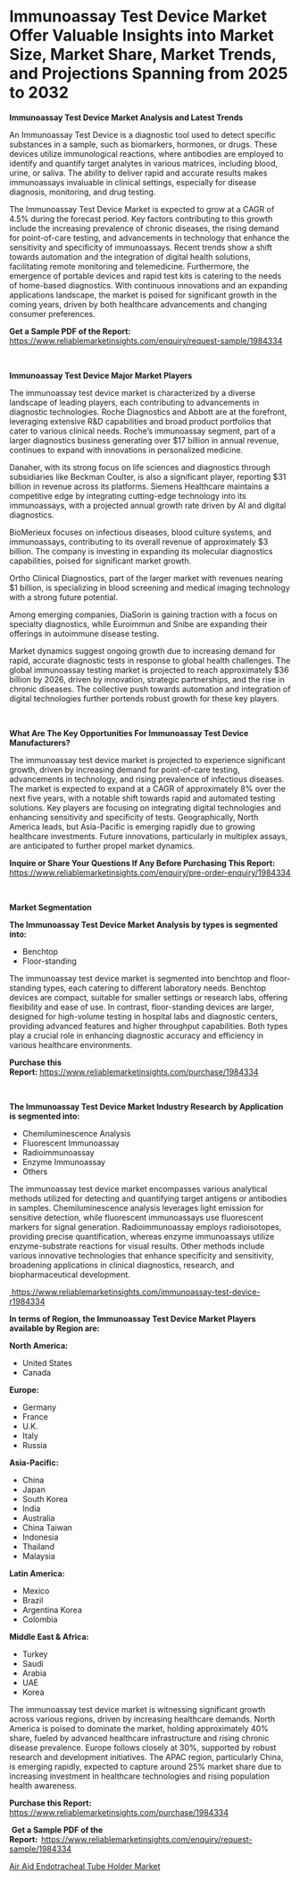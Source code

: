 <p><h1>Immunoassay Test Device Market Offer Valuable Insights into Market Size, Market Share, Market Trends, and Projections Spanning from 2025 to 2032</h1></p><p><strong>Immunoassay Test Device Market Analysis and Latest Trends</strong></p>
<p><p>An Immunoassay Test Device is a diagnostic tool used to detect specific substances in a sample, such as biomarkers, hormones, or drugs. These devices utilize immunological reactions, where antibodies are employed to identify and quantify target analytes in various matrices, including blood, urine, or saliva. The ability to deliver rapid and accurate results makes immunoassays invaluable in clinical settings, especially for disease diagnosis, monitoring, and drug testing.</p><p>The Immunoassay Test Device Market is expected to grow at a CAGR of 4.5% during the forecast period. Key factors contributing to this growth include the increasing prevalence of chronic diseases, the rising demand for point-of-care testing, and advancements in technology that enhance the sensitivity and specificity of immunoassays. Recent trends show a shift towards automation and the integration of digital health solutions, facilitating remote monitoring and telemedicine. Furthermore, the emergence of portable devices and rapid test kits is catering to the needs of home-based diagnostics. With continuous innovations and an expanding applications landscape, the market is poised for significant growth in the coming years, driven by both healthcare advancements and changing consumer preferences.</p></p>
<p><strong>Get a Sample PDF of the Report:&nbsp;</strong> <a href="https://www.reliablemarketinsights.com/enquiry/request-sample/1984334?utm_campaign=2667&utm_medium=2&utm_source=Github&utm_content=ia&utm_term=05032025&utm_id=immunoassay-test-device">https://www.reliablemarketinsights.com/enquiry/request-sample/1984334</a></p>
<p>&nbsp;</p>
<p><strong>Immunoassay Test Device Major Market Players</strong></p>
<p><p>The immunoassay test device market is characterized by a diverse landscape of leading players, each contributing to advancements in diagnostic technologies. Roche Diagnostics and Abbott are at the forefront, leveraging extensive R&D capabilities and broad product portfolios that cater to various clinical needs. Roche’s immunoassay segment, part of a larger diagnostics business generating over $17 billion in annual revenue, continues to expand with innovations in personalized medicine.</p><p>Danaher, with its strong focus on life sciences and diagnostics through subsidiaries like Beckman Coulter, is also a significant player, reporting $31 billion in revenue across its platforms. Siemens Healthcare maintains a competitive edge by integrating cutting-edge technology into its immunoassays, with a projected annual growth rate driven by AI and digital diagnostics.</p><p>BioMerieux focuses on infectious diseases, blood culture systems, and immunoassays, contributing to its overall revenue of approximately $3 billion. The company is investing in expanding its molecular diagnostics capabilities, poised for significant market growth.</p><p>Ortho Clinical Diagnostics, part of the larger market with revenues nearing $1 billion, is specializing in blood screening and medical imaging technology with a strong future potential.</p><p>Among emerging companies, DiaSorin is gaining traction with a focus on specialty diagnostics, while Euroimmun and Snibe are expanding their offerings in autoimmune disease testing.</p><p>Market dynamics suggest ongoing growth due to increasing demand for rapid, accurate diagnostic tests in response to global health challenges. The global immunoassay testing market is projected to reach approximately $36 billion by 2026, driven by innovation, strategic partnerships, and the rise in chronic diseases. The collective push towards automation and integration of digital technologies further portends robust growth for these key players.</p></p>
<p>&nbsp;</p>
<p><strong>What Are The Key Opportunities For Immunoassay Test Device Manufacturers?</strong></p>
<p><p>The immunoassay test device market is projected to experience significant growth, driven by increasing demand for point-of-care testing, advancements in technology, and rising prevalence of infectious diseases. The market is expected to expand at a CAGR of approximately 8% over the next five years, with a notable shift towards rapid and automated testing solutions. Key players are focusing on integrating digital technologies and enhancing sensitivity and specificity of tests. Geographically, North America leads, but Asia-Pacific is emerging rapidly due to growing healthcare investments. Future innovations, particularly in multiplex assays, are anticipated to further propel market dynamics.</p></p>
<p><strong>Inquire or Share Your Questions If Any Before Purchasing This Report:</strong> <a href="https://www.reliablemarketinsights.com/enquiry/pre-order-enquiry/1984334?utm_campaign=2667&utm_medium=2&utm_source=Github&utm_content=ia&utm_term=05032025&utm_id=immunoassay-test-device">https://www.reliablemarketinsights.com/enquiry/pre-order-enquiry/1984334</a></p>
<p>&nbsp;</p>
<p><strong>Market Segmentation</strong></p>
<p><strong>The Immunoassay Test Device Market Analysis by types is segmented into:</strong></p>
<p><ul><li>Benchtop</li><li>Floor-standing</li></ul></p>
<p><p>The immunoassay test device market is segmented into benchtop and floor-standing types, each catering to different laboratory needs. Benchtop devices are compact, suitable for smaller settings or research labs, offering flexibility and ease of use. In contrast, floor-standing devices are larger, designed for high-volume testing in hospital labs and diagnostic centers, providing advanced features and higher throughput capabilities. Both types play a crucial role in enhancing diagnostic accuracy and efficiency in various healthcare environments.</p></p>
<p><strong>Purchase this Report:&nbsp;</strong><a href="https://www.reliablemarketinsights.com/purchase/1984334?utm_campaign=2667&utm_medium=2&utm_source=Github&utm_content=ia&utm_term=05032025&utm_id=immunoassay-test-device">https://www.reliablemarketinsights.com/purchase/1984334</a></p>
<p>&nbsp;</p>
<p><strong>The Immunoassay Test Device Market Industry Research by Application is segmented into:</strong></p>
<p><ul><li>Chemiluminescence Analysis</li><li>Fluorescent Immunoassay</li><li>Radioimmunoassay</li><li>Enzyme Immunoassay</li><li>Others</li></ul></p>
<p><p>The immunoassay test device market encompasses various analytical methods utilized for detecting and quantifying target antigens or antibodies in samples. Chemiluminescence analysis leverages light emission for sensitive detection, while fluorescent immunoassays use fluorescent markers for signal generation. Radioimmunoassay employs radioisotopes, providing precise quantification, whereas enzyme immunoassays utilize enzyme-substrate reactions for visual results. Other methods include various innovative technologies that enhance specificity and sensitivity, broadening applications in clinical diagnostics, research, and biopharmaceutical development.</p></p>
<p><a href="https://www.reliablemarketinsights.com/immunoassay-test-device-r1984334?utm_campaign=2667&utm_medium=2&utm_source=Github&utm_content=ia&utm_term=05032025&utm_id=immunoassay-test-device">&nbsp;https://www.reliablemarketinsights.com/immunoassay-test-device-r1984334</a></p>
<p><strong>In terms of Region, the Immunoassay Test Device Market Players available by Region are:</strong></p>
<p>
    <p> <strong> North America: </strong>
        <ul>
            <li>United States</li>
            <li>Canada</li>
        </ul>
        </p> 
    <p> <strong> Europe: </strong>
        <ul>
            <li>Germany</li>
            <li>France</li>
            <li>U.K.</li>
            <li>Italy</li>
            <li>Russia</li>
        </ul>
        </p> 
    <p> <strong> Asia-Pacific: </strong>
        <ul>
            <li>China</li>
            <li>Japan</li>
            <li>South Korea</li>
            <li>India</li>
            <li>Australia</li>
            <li>China Taiwan</li>
            <li>Indonesia</li>
            <li>Thailand</li>
            <li>Malaysia</li>
        </ul>
        </p> 
    <p> <strong> Latin America: </strong>
        <ul>
            <li>Mexico</li>
            <li>Brazil</li>
            <li>Argentina Korea</li>
            <li>Colombia</li>
        </ul>
        </p> 
    <p> <strong> Middle East & Africa: </strong>
        <ul>
            <li>Turkey</li>
            <li>Saudi</li>
            <li>Arabia</li>
            <li>UAE</li>
            <li>Korea</li>
        </ul>
    </p>
    </p>
<p><p>The immunoassay test device market is witnessing significant growth across various regions, driven by increasing healthcare demands. North America is poised to dominate the market, holding approximately 40% share, fueled by advanced healthcare infrastructure and rising chronic disease prevalence. Europe follows closely at 30%, supported by robust research and development initiatives. The APAC region, particularly China, is emerging rapidly, expected to capture around 25% market share due to increasing investment in healthcare technologies and rising population health awareness.</p></p>
<p><strong>Purchase this Report: </strong><a href="https://www.reliablemarketinsights.com/purchase/1984334?utm_campaign=2667&utm_medium=2&utm_source=Github&utm_content=ia&utm_term=05032025&utm_id=immunoassay-test-device">https://www.reliablemarketinsights.com/purchase/1984334</a></p>
<p>&nbsp;<strong>Get a Sample PDF of the Report:&nbsp;&nbsp;</strong><a href="https://www.reliablemarketinsights.com/enquiry/request-sample/1984334?utm_campaign=2667&utm_medium=2&utm_source=Github&utm_content=ia&utm_term=05032025&utm_id=immunoassay-test-device">https://www.reliablemarketinsights.com/enquiry/request-sample/1984334</a></p>
<p><strong></strong></p>
<p><p><a href="https://github.com/bholdsfofie/Market-Research-Report-List-1/blob/main/air-aid-endotracheal-tube-holder-market.md?utm_campaign=2667&utm_medium=2&utm_source=Github&utm_content=ia&utm_term=05032025&utm_id=immunoassay-test-device">Air Aid Endotracheal Tube Holder Market</a></p></p>